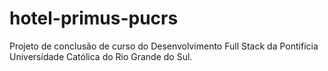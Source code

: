 # hotel-primus-pucrs
Projeto de conclusão de curso do Desenvolvimento Full Stack da Pontifícia Universidade Católica do Rio Grande do Sul.
